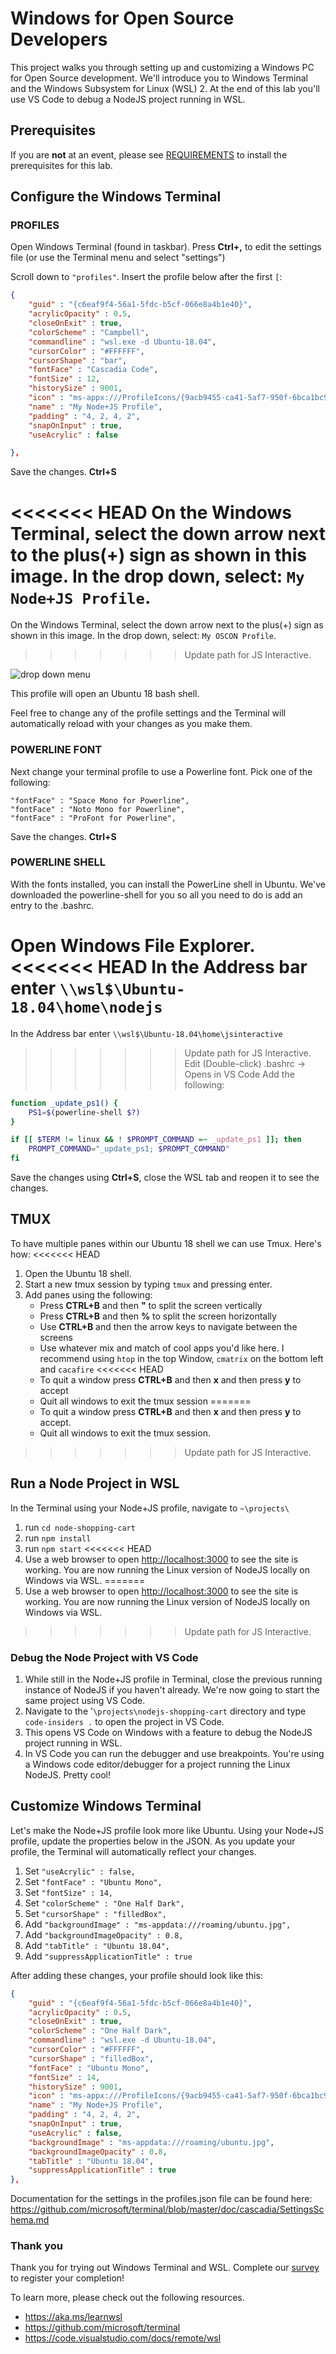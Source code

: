 # Windows for Open Source Developers

This project walks you through setting up and customizing a Windows PC for Open Source development.  We'll introduce you to Windows Terminal and the Windows Subsystem for Linux (WSL) 2. At the end of this lab you'll use VS Code to debug a NodeJS project running in WSL.

## Prerequisites

If you are **not** at an event, please see [REQUIREMENTS](REQUIREMENTS.md) to install the prerequisites for this lab.

## Configure the Windows Terminal

### PROFILES

Open Windows Terminal (found in taskbar). Press **Ctrl+,** to edit the settings file (or use the Terminal menu and select "settings")

Scroll down to `"profiles"`. Insert the profile below after the first `[`: <br/>
```json
{
    "guid" : "{c6eaf9f4-56a1-5fdc-b5cf-066e8a4b1e40}",
    "acrylicOpacity" : 0.5,
    "closeOnExit" : true,
    "colorScheme" : "Campbell",
    "commandline" : "wsl.exe -d Ubuntu-18.04",
    "cursorColor" : "#FFFFFF",
    "cursorShape" : "bar",
    "fontFace" : "Cascadia Code",
    "fontSize" : 12,
    "historySize" : 9001,
    "icon" : "ms-appx:///ProfileIcons/{9acb9455-ca41-5af7-950f-6bca1bc9722f}.png",
    "name" : "My Node+JS Profile",
    "padding" : "4, 2, 4, 2",
    "snapOnInput" : true,
    "useAcrylic" : false

},
```
Save the changes. **Ctrl+S**

<<<<<<< HEAD
On the Windows Terminal, select the down arrow next to the plus(+) sign as shown in this image. In the drop down, select: `My Node+JS Profile`. 
=======
On the Windows Terminal, select the down arrow next to the plus(+) sign as shown in this image. In the drop down, select: `My OSCON Profile`.
>>>>>>> Update path for JS Interactive.

![drop down menu](./nodejsmenudropdown.png)

This profile will open an Ubuntu 18 bash shell.

Feel free to change any of the profile settings and the Terminal will automatically reload with your changes as you make them.

### POWERLINE FONT
Next change your terminal profile to use a Powerline font.  Pick one of the following:

`"fontFace" : "Space Mono for Powerline",`<br/>
`"fontFace" : "Noto Mono for Powerline",` <br/>
`"fontFace" : "ProFont for Powerline",` <br/>

Save the changes. **Ctrl+S**

### POWERLINE SHELL
With the fonts installed, you can install the PowerLine shell in Ubuntu.  We've downloaded the powerline-shell for you so all you need to do is add an entry to the .bashrc.

Open Windows File Explorer.
<<<<<<< HEAD
In the Address bar enter `\\wsl$\Ubuntu-18.04\home\nodejs`
=======
In the Address bar enter `\\wsl$\Ubuntu-18.04\home\jsinteractive`
>>>>>>> Update path for JS Interactive.
Edit (Double-click) .bashrc -> Opens in VS Code
Add the following:

```bash
function _update_ps1() {
    PS1=$(powerline-shell $?)
}

if [[ $TERM != linux && ! $PROMPT_COMMAND =~ _update_ps1 ]]; then
    PROMPT_COMMAND="_update_ps1; $PROMPT_COMMAND"
fi
```
Save the changes using **Ctrl+S**, close the WSL tab and reopen it to see the changes.

## TMUX

To have multiple panes within our Ubuntu 18 shell we can use Tmux.  Here's how:
<<<<<<< HEAD
<!--- 
From the Ubuntu 18 shell run `sudo apt install tmux -y` (password: nodejs)
=======
<!---
From the Ubuntu 18 shell run `sudo apt install tmux -y` (password: oscon)
>>>>>>> Update path for JS Interactive.
Installing this before hand, so they won't need to install.
-->
1. Open the Ubuntu 18 shell.
2. Start a new tmux session by typing `tmux` and pressing enter.
3. Add panes using the following:
    - Press **CTRL+B** and then **"** to split the screen vertically
    - Press **CTRL+B** and then **%** to split the screen horizontally
    - Use **CTRL+B** and then the arrow keys to navigate between the screens
    - Use whatever mix and match of cool apps you'd like here. I recommend using `htop` in the top Window, `cmatrix` on the bottom left and `cacafire`
<<<<<<< HEAD
    - To quit a window press **CTRL+B** and then **x** and then press **y** to accept
    - Quit all windows to exit the tmux session
=======
    - To quit a window press **CTRL+B** and then **x** and then press **y** to accept.
    - Quit all windows to exit the tmux session.
>>>>>>> Update path for JS Interactive.

## Run a Node Project in WSL

In the Terminal using your Node+JS profile, navigate to
 `~\projects\`
1. run `cd node-shopping-cart`
2. run `npm install`
3. run `npm start`
<<<<<<< HEAD
4. Use a web browser to open <http://localhost:3000> to see the site is working.  You are now running the Linux version of NodeJS locally on Windows via WSL. 
=======
4. Use a web browser to open <http://localhost:3000> to see the site is working.  You are now running  the Linux version of NodeJS locally on Windows via WSL.
>>>>>>> Update path for JS Interactive.

### Debug the Node Project with VS Code
1. While still in the Node+JS profile in Terminal, close the previous running instance of NodeJS if you haven't already. We're now going to start the same project using VS Code.
2. Navigate to the '`\projects\nodejs-shopping-cart` directory and type `code-insiders .` to open the project in VS Code.
3. This opens VS Code on Windows with a feature to debug the NodeJS project running in WSL.
4. In VS Code you can run the debugger and use breakpoints.  You're using a Windows code editor/debugger for a project running the Linux NodeJS. Pretty cool!

## Customize Windows Terminal

Let's make the Node+JS profile look more like Ubuntu. Using your Node+JS profile, update the properties below in the JSON. As you update your profile, the Terminal will automatically reflect your changes.
1. Set `"useAcrylic" : false,`
2. Set `"fontFace" : "Ubuntu Mono",`
3. Set `"fontSize" : 14,`
4. Set `"colorScheme" : "One Half Dark",`
5. Set `"cursorShape" : "filledBox",`
6. Add `"backgroundImage" : "ms-appdata:///roaming/ubuntu.jpg",`
7. Add `"backgroundImageOpacity" : 0.8,`
8. Add `"tabTitle" : "Ubuntu 18.04",`
9. Add `"suppressApplicationTitle" : true`

After adding these changes, your profile should look like this:
```json
{
    "guid" : "{c6eaf9f4-56a1-5fdc-b5cf-066e8a4b1e40}",
    "acrylicOpacity" : 0.5,
    "closeOnExit" : true,
    "colorScheme" : "One Half Dark",
    "commandline" : "wsl.exe -d Ubuntu-18.04",
    "cursorColor" : "#FFFFFF",
    "cursorShape" : "filledBox",
    "fontFace" : "Ubuntu Mono",
    "fontSize" : 14,
    "historySize" : 9001,
    "icon" : "ms-appx:///ProfileIcons/{9acb9455-ca41-5af7-950f-6bca1bc9722f}.png",
    "name" : "My Node+JS Profile",
    "padding" : "4, 2, 4, 2",
    "snapOnInput" : true,
    "useAcrylic" : false,
    "backgroundImage" : "ms-appdata:///roaming/ubuntu.jpg",
    "backgroundImageOpacity" : 0.8,
    "tabTitle" : "Ubuntu 18.04",
    "suppressApplicationTitle" : true
},
```

Documentation for the settings in the profiles.json file can be found here: https://github.com/microsoft/terminal/blob/master/doc/cascadia/SettingsSchema.md

### Thank you

Thank you for trying out Windows Terminal and WSL. Complete our [survey](https://aka.ms/js19) to register your completion!

 To learn more, please check out the following resources.
- https://aka.ms/learnwsl
- https://github.com/microsoft/terminal
- https://code.visualstudio.com/docs/remote/wsl

